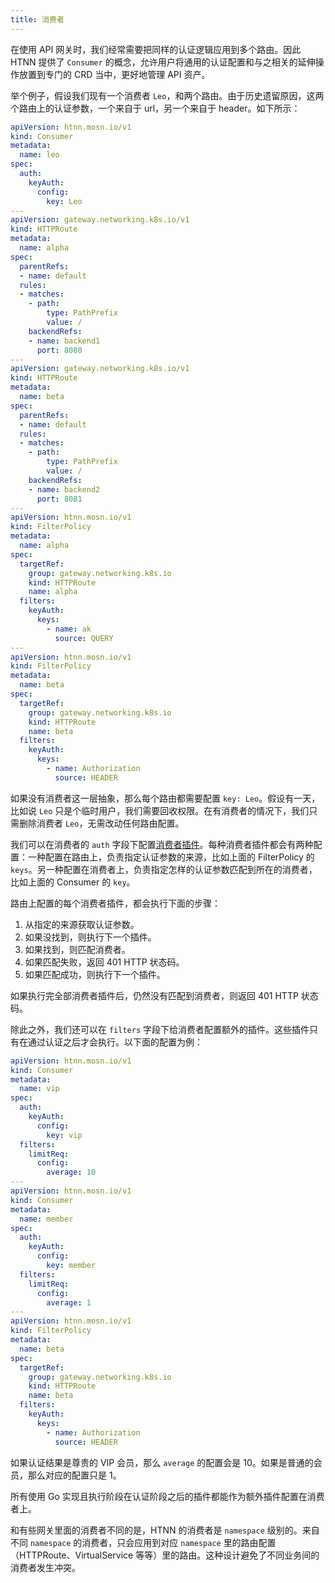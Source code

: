```yaml
---
title: 消费者
---
```


在使用 API 网关时，我们经常需要把同样的认证逻辑应用到多个路由。因此 HTNN 提供了 `Consumer` 的概念，允许用户将通用的认证配置和与之相关的延伸操作放置到专门的 CRD 当中，更好地管理 API 资产。

举个例子，假设我们现有一个消费者 `Leo`，和两个路由。由于历史遗留原因，这两个路由上的认证参数，一个来自于 url，另一个来自于 header。如下所示：

```yaml
apiVersion: htnn.mosn.io/v1
kind: Consumer
metadata:
  name: leo
spec:
  auth:
    keyAuth:
      config:
        key: Leo
---
apiVersion: gateway.networking.k8s.io/v1
kind: HTTPRoute
metadata:
  name: alpha
spec:
  parentRefs:
  - name: default
  rules:
  - matches:
    - path:
        type: PathPrefix
        value: /
    backendRefs:
    - name: backend1
      port: 8080
---
apiVersion: gateway.networking.k8s.io/v1
kind: HTTPRoute
metadata:
  name: beta
spec:
  parentRefs:
  - name: default
  rules:
  - matches:
    - path:
        type: PathPrefix
        value: /
    backendRefs:
    - name: backend2
      port: 8081
---
apiVersion: htnn.mosn.io/v1
kind: FilterPolicy
metadata:
  name: alpha
spec:
  targetRef:
    group: gateway.networking.k8s.io
    kind: HTTPRoute
    name: alpha
  filters:
    keyAuth:
      keys:
        - name: ak
          source: QUERY
---
apiVersion: htnn.mosn.io/v1
kind: FilterPolicy
metadata:
  name: beta
spec:
  targetRef:
    group: gateway.networking.k8s.io
    kind: HTTPRoute
    name: beta
  filters:
    keyAuth:
      keys:
        - name: Authorization
          source: HEADER
```

如果没有消费者这一层抽象，那么每个路由都需要配置 `key: Leo`。假设有一天，比如说 `Leo` 只是个临时用户，我们需要回收权限。在有消费者的情况下，我们只需删除消费者 `Leo`，无需改动任何路由配置。

我们可以在消费者的 `auth` 字段下配置[消费者插件](../developer-guide/plugin_development.md)。每种消费者插件都会有两种配置：一种配置在路由上，负责指定认证参数的来源，比如上面的 FilterPolicy 的 `keys`。另一种配置在消费者上，负责指定怎样的认证参数匹配到所在的消费者，比如上面的 Consumer 的 `key`。

路由上配置的每个消费者插件，都会执行下面的步骤：

1. 从指定的来源获取认证参数。
2. 如果没找到，则执行下一个插件。
3. 如果找到，则匹配消费者。
  1. 如果匹配失败，返回 401 HTTP 状态码。
  2. 如果匹配成功，则执行下一个插件。

如果执行完全部消费者插件后，仍然没有匹配到消费者，则返回 401 HTTP 状态码。

除此之外，我们还可以在 `filters` 字段下给消费者配置额外的插件。这些插件只有在通过认证之后才会执行。以下面的配置为例：

```yaml
apiVersion: htnn.mosn.io/v1
kind: Consumer
metadata:
  name: vip
spec:
  auth:
    keyAuth:
      config:
        key: vip
  filters:
    limitReq:
      config:
        average: 10
---
apiVersion: htnn.mosn.io/v1
kind: Consumer
metadata:
  name: member
spec:
  auth:
    keyAuth:
      config:
        key: member
  filters:
    limitReq:
      config:
        average: 1
---
apiVersion: htnn.mosn.io/v1
kind: FilterPolicy
metadata:
  name: beta
spec:
  targetRef:
    group: gateway.networking.k8s.io
    kind: HTTPRoute
    name: beta
  filters:
    keyAuth:
      keys:
        - name: Authorization
          source: HEADER
```

如果认证结果是尊贵的 VIP 会员，那么 `average` 的配置会是 10。如果是普通的会员，那么对应的配置只是 1。

所有使用 Go 实现且执行阶段在认证阶段之后的插件都能作为额外插件配置在消费者上。

和有些网关里面的消费者不同的是，HTNN 的消费者是 `namespace` 级别的。来自不同 `namespace` 的消费者，只会应用到对应 `namespace` 里的路由配置（HTTPRoute、VirtualService 等等）里的路由。这种设计避免了不同业务间的消费者发生冲突。
